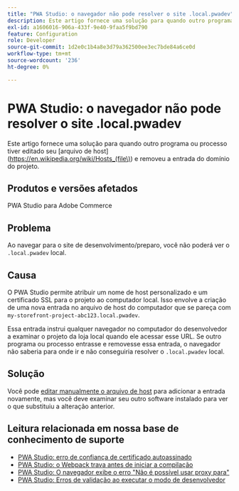 ```yaml
---
title: "PWA Studio: o navegador não pode resolver o site .local.pwadev"
description: Este artigo fornece uma solução para quando outro programa ou processo editou seu [arquivo host](https://en.wikipedia.org/wiki/Hosts_(file\) e removeu a entrada do domínio do projeto.
exl-id: a1606016-906a-433f-9e40-9faa5f9bd790
feature: Configuration
role: Developer
source-git-commit: 1d2e0c1b4a8e3d79a362500ee3ec7bde84a6ce0d
workflow-type: tm+mt
source-wordcount: '236'
ht-degree: 0%

---
```


# PWA Studio: o navegador não pode resolver o site .local.pwadev

Este artigo fornece uma solução para quando outro programa ou processo tiver editado seu [arquivo de host](https://en.wikipedia.org/wiki/Hosts_(file\)) e removeu a entrada do domínio do projeto.

## Produtos e versões afetados

PWA Studio para Adobe Commerce

## Problema

Ao navegar para o site de desenvolvimento/preparo, você não poderá ver o `.local.pwadev` local.

## Causa

O PWA Studio permite atribuir um nome de host personalizado e um certificado SSL para o projeto ao computador local. Isso envolve a criação de uma nova entrada no arquivo de host do computador que se pareça com `my-storefront-project-abc123.local.pwadev`.

Essa entrada instrui qualquer navegador no computador do desenvolvedor a examinar o projeto da loja local quando ele acessar esse URL. Se outro programa ou processo entrasse e removesse essa entrada, o navegador não saberia para onde ir e não conseguiria resolver o `.local.pwadev` local.

## Solução

Você pode [editar manualmente o arquivo de host](https://support.rackspace.com/how-to/modify-your-hosts-file/) para adicionar a entrada novamente, mas você deve examinar seu outro software instalado para ver o que substituiu a alteração anterior.

## Leitura relacionada em nossa base de conhecimento de suporte

* [PWA Studio: erro de confiança de certificado autoassinado](https://support.magento.com/hc/en-us/articles/360038973172)
* [PWA Studio: o Webpack trava antes de iniciar a compilação](/help/troubleshooting/miscellaneous/pwa-studio-webpack-hangs-before-beginning-compilation.md)
* [PWA Studio: O navegador exibe o erro &quot;Não é possível usar proxy para&quot;](/help/troubleshooting/miscellaneous/pwa-studio-browser-displays-cannot-proxy-to-error.md)
* [PWA Studio: Erros de validação ao executar o modo de desenvolvedor](/help/troubleshooting/miscellaneous/pwa-studio-validation-errors-when-running-developer-mode.md)
